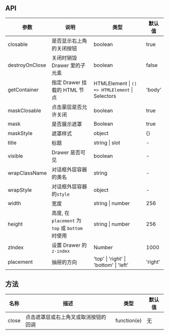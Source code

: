 ## API

| 参数 | 说明 | 类型 | 默认值 |
| --- | --- | --- | --- |
| closable | 是否显示右上角的关闭按钮 | boolean | true |
| destroyOnClose | 关闭时销毁 Drawer 里的子元素 | boolean | false |
| getContainer | 指定 Drawer 挂载的 HTML 节点 | HTMLElement \| `() => HTMLElement` \| Selectors | 'body' |
| maskClosable | 点击蒙层是否允许关闭 | boolean | true |
| mask | 是否展示遮罩 | Boolean | true |
| maskStyle | 遮罩样式 | object | {} |
| title | 标题 | string \| slot | - |
| visible | Drawer 是否可见 | boolean | - |
| wrapClassName | 对话框外层容器的类名 | string | - |
| wrapStyle | 对话框外层容器的`style` | object | - |
| width | 宽度 | string \| number | 256 |
| height | 高度, 在 `placement` 为 `top` 或 `bottom` 时使用 | string \| number | 256 |
| zIndex | 设置 Drawer 的 `z-index` | Number | 1000 |
| placement | 抽屉的方向 | 'top'  \| 'right' \| 'bottom' \| 'left' | 'right'

## 方法

| 名称 | 描述 | 类型 | 默认值 |
| --- | --- | --- | --- |
| close | 点击遮罩层或右上角叉或取消按钮的回调 | function(e) | 无 |

